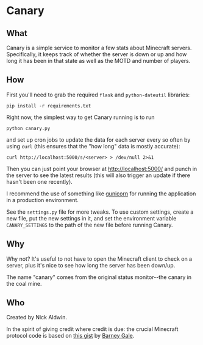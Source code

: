  Canary
========

 What
------
Canary is a simple service to monitor a few stats about Minecraft servers.  Specifically, it keeps track of whether the server is down or up and how long it has been in that state as well as the MOTD and number of players.

 How
-----
First you'll need to grab the required `flask` and `python-dateutil` libraries:

    pip install -r requirements.txt

Right now, the simplest way to get Canary running is to run

    python canary.py
    
and set up cron jobs to update the data for each server every so often by using `curl` (this ensures that the "how long" data is mostly accurate):

    curl http://localhost:5000/s/<server> > /dev/null 2>&1

Then you can just point your browser at <http://localhost:5000/> and punch in the server to see the latest results (this will also trigger an update if there hasn't been one recently).

I recommend the use of something like [gunicorn](http://gunicorn.org/) for running the application in a production environment.

See the `settings.py` file for more tweaks.  To use custom settings, create a new file, put the new settings in it, and set the environment variable `CANARY_SETTINGS` to the path of the new file before running Canary.

 Why
-----
Why not?  It's useful to not have to open the Minecraft client to check on a server, plus it's nice to see how long the server has been down/up.

The name "canary" comes from the original status monitor--the canary in the coal mine.

 Who
-----
Created by Nick Aldwin.

In the spirit of giving credit where credit is due: the crucial Minecraft protocol code is based on [this gist](https://gist.github.com/1209061) by [Barney Gale](https://github.com/barneygale).

